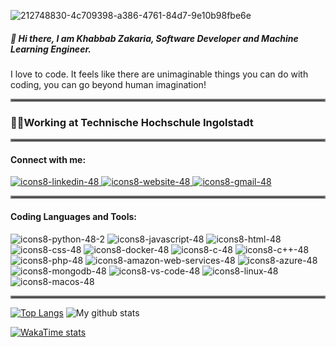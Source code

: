 ![212748830-4c709398-a386-4761-84d7-9e10b98fbe6e](https://github.com/KhabbabZakaria/KhabbabZakaria/assets/46716277/d749e355-208b-4c27-b61b-00af4a9c4677)
##### 👋 Hi there, I am Khabbab Zakaria, Software Developer and Machine Learning Engineer.
I love to code. It feels like there are unimaginable things you can do with coding, you can go beyond human imagination!
<hr style="border:2px solid gray">

### 🧑‍💻Working at Technische Hochschule Ingolstadt 

<hr style="border:2px solid gray">

#### Connect with me:
[![icons8-linkedin-48](https://github.com/KhabbabZakaria/KhabbabZakaria/assets/46716277/7cd1e20c-d7ce-4d26-9288-a3855eb3b8fa)
](https://www.linkedin.com/in/khabbabzakaria/)[![icons8-website-48](https://github.com/KhabbabZakaria/KhabbabZakaria/assets/46716277/c31afb45-9cc4-43c7-8c8b-3ecdfee0e1d3)
](http://zakawolf.pythonanywhere.com) [![icons8-gmail-48](https://github.com/KhabbabZakaria/KhabbabZakaria/assets/46716277/2e4ebbde-5bdf-4189-9d4e-ee5ca8bb0b83)](mailto:zakariak.engg@gmail.com)

<hr style="border:2px solid gray">

#### Coding Languages and Tools:
![icons8-python-48-2](https://github.com/KhabbabZakaria/KhabbabZakaria/assets/46716277/9b4d23f9-c7dc-47d2-8b54-66c93318caf2)
![icons8-javascript-48](https://github.com/KhabbabZakaria/KhabbabZakaria/assets/46716277/b3baec01-8137-42a4-a810-0bed3a16598d)
![icons8-html-48](https://github.com/KhabbabZakaria/KhabbabZakaria/assets/46716277/9536d2fc-abf3-44c3-973a-c6565ccbd9e6)
![icons8-css-48](https://github.com/KhabbabZakaria/KhabbabZakaria/assets/46716277/376fc2a3-0d76-42fb-af1e-950c1846d588)
![icons8-docker-48](https://github.com/KhabbabZakaria/KhabbabZakaria/assets/46716277/1118ab8b-00ff-4d9f-b727-ed64e5639258)
![icons8-c-48](https://github.com/KhabbabZakaria/KhabbabZakaria/assets/46716277/8aa36c8f-3de5-490c-aa02-a0593d6d4403)
![icons8-c++-48](https://github.com/KhabbabZakaria/KhabbabZakaria/assets/46716277/07dcdcea-2c94-4f8c-af7e-89a494408c4f)
![icons8-php-48](https://github.com/KhabbabZakaria/KhabbabZakaria/assets/46716277/f4cef8d5-5247-468e-8763-12407e91fcca)
![icons8-amazon-web-services-48](https://github.com/KhabbabZakaria/KhabbabZakaria/assets/46716277/a84c9de7-9023-4674-acbb-b8c2c487267e)
![icons8-azure-48](https://github.com/KhabbabZakaria/KhabbabZakaria/assets/46716277/b704a2f7-53c1-4944-97b0-e10dd778d9a7)
![icons8-mongodb-48](https://github.com/KhabbabZakaria/KhabbabZakaria/assets/46716277/5fd2e517-a63a-46d2-9341-4ede15f82920)
![icons8-vs-code-48](https://github.com/KhabbabZakaria/KhabbabZakaria/assets/46716277/e028ea65-b0ca-46db-83a1-f7ce73b30af6)
![icons8-linux-48](https://github.com/KhabbabZakaria/KhabbabZakaria/assets/46716277/fd063a92-c5ae-4d01-a692-e146aa40762f)
![icons8-macos-48](https://github.com/KhabbabZakaria/KhabbabZakaria/assets/46716277/37e73571-3084-482f-bea4-221f3eaaa9c6)

<hr style="border:2px solid gray">

[![Top Langs](https://github-readme-stats-git-masterrstaa-rickstaa.vercel.app/api/top-langs/?username=KhabbabZakaria)]()
![My github stats](https://github-readme-stats.vercel.app/api?username=KhabbabZakaria)

[![WakaTime stats](https://github-readme-stats.vercel.app/api/wakatime?username=KhabbabZakaria)]()




